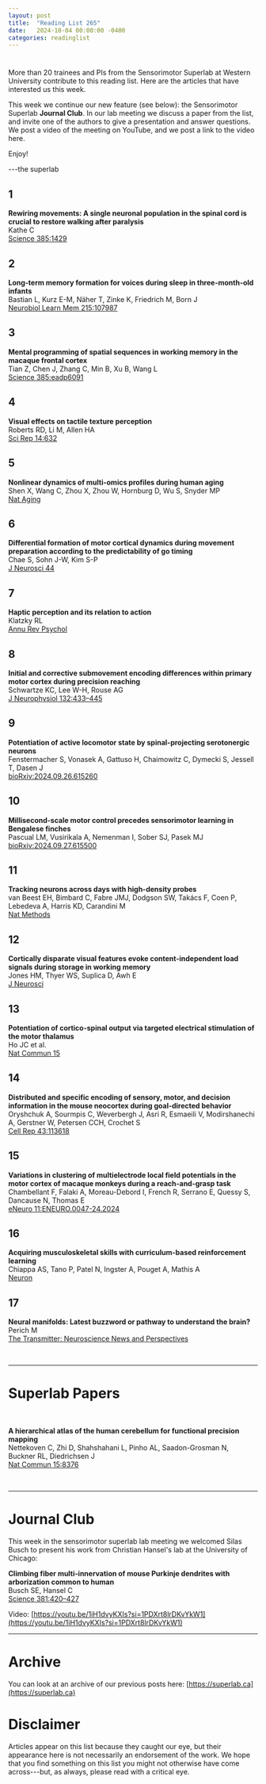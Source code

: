 ```yaml
---
layout: post
title:  "Reading List 265"
date:   2024-10-04 00:00:00 -0400
categories: readinglist
---
```


# 

More than 20 trainees and PIs from the Sensorimotor Superlab at Western University contribute to this reading list. Here are the articles that have interested us this week.  

This week we continue our new feature (see below): the Sensorimotor Superlab **Journal Club**. In our lab meeting we discuss a paper from the list, and invite one of the authors to give a presentation and answer questions. We post a video of the meeting on YouTube, and we post a link to the video here.  
  
Enjoy!  

---the superlab


## 1
**Rewiring movements: A single neuronal population in the spinal cord is crucial to restore walking after paralysis**  
Kathe C  
[Science 385:1429](https://www.science.org/doi/10.1126/science.ads1540)

## 2
**Long-term memory formation for voices during sleep in three-month-old infants**  
Bastian L, Kurz E-M, Näher T, Zinke K, Friedrich M, Born J  
[Neurobiol Learn Mem 215:107987](https://dx.doi.org/10.1016/j.nlm.2024.107987)

## 3
**Mental programming of spatial sequences in working memory in the macaque frontal cortex**  
Tian Z, Chen J, Zhang C, Min B, Xu B, Wang L  
[Science 385:eadp6091](https://www.science.org/doi/10.1126/science.adp6091)

## 4
**Visual effects on tactile texture perception**  
Roberts RD, Li M, Allen HA  
[Sci Rep 14:632](https://www.nature.com/articles/s41598-023-50596-1)

## 5
**Nonlinear dynamics of multi-omics profiles during human aging**  
Shen X, Wang C, Zhou X, Zhou W, Hornburg D, Wu S, Snyder MP  
[Nat Aging](https://www.nature.com/articles/s43587-024-00692-2)

## 6
**Differential formation of motor cortical dynamics during movement preparation according to the predictability of go timing**  
Chae S, Sohn J-W, Kim S-P  
[J Neurosci 44](https://www.jneurosci.org/content/44/8/e1353232024.abstract)

## 7
**Haptic perception and its relation to action**  
Klatzky RL  
[Annu Rev Psychol](https://www.annualreviews.org/content/journals/10.1146/annurev-psych-011624-101129)

## 8
**Initial and corrective submovement encoding differences within primary motor cortex during precision reaching**  
Schwartze KC, Lee W-H, Rouse AG  
[J Neurophysiol 132:433–445](https://journals.physiology.org/doi/10.1152/jn.00269.2023)

## 9
**Potentiation of active locomotor state by spinal-projecting serotonergic neurons**  
Fenstermacher S, Vonasek A, Gattuso H, Chaimowitz C, Dymecki S, Jessell T, Dasen J  
[bioRxiv:2024.09.26.615260](https://www.biorxiv.org/content/10.1101/2024.09.26.615260v2.abstract)

## 10
**Millisecond-scale motor control precedes sensorimotor learning in Bengalese finches**  
Pascual LM, Vusirikala A, Nemenman I, Sober SJ, Pasek MJ  
[bioRxiv:2024.09.27.615500](https://www.biorxiv.org/content/10.1101/2024.09.27.615500v1.abstract)

## 11
**Tracking neurons across days with high-density probes**  
van Beest EH, Bimbard C, Fabre JMJ, Dodgson SW, Takács F, Coen P, Lebedeva A, Harris KD, Carandini M  
[Nat Methods](https://www.nature.com/articles/s41592-024-02440-1)

## 12
**Cortically disparate visual features evoke content-independent load signals during storage in working memory**  
Jones HM, Thyer WS, Suplica D, Awh E  
[J Neurosci](https://www.jneurosci.org/content/early/2024/09/24/JNEUROSCI.0448-24.2024.abstract)

## 13
**Potentiation of cortico-spinal output via targeted electrical stimulation of the motor thalamus**  
Ho JC et al.  
[Nat Commun 15](https://www.nature.com/articles/s41467-024-52477-1)

## 14
**Distributed and specific encoding of sensory, motor, and decision information in the mouse neocortex during goal-directed behavior**  
Oryshchuk A, Sourmpis C, Weverbergh J, Asri R, Esmaeili V, Modirshanechi A, Gerstner W, Petersen CCH, Crochet S  
[Cell Rep 43:113618](https://dx.doi.org/10.1016/j.celrep.2023.113618)

## 15
**Variations in clustering of multielectrode local field potentials in the motor cortex of macaque monkeys during a reach-and-grasp task**  
Chambellant F, Falaki A, Moreau-Debord I, French R, Serrano E, Quessy S, Dancause N, Thomas E  
[eNeuro 11:ENEURO.0047-24.2024](https://www.eneuro.org/content/11/9/ENEURO.0047-24.2024.abstract)

## 16
**Acquiring musculoskeletal skills with curriculum-based reinforcement learning**  
Chiappa AS, Tano P, Patel N, Ingster A, Pouget A, Mathis A  
[Neuron](https://www.cell.com/article/S0896627324006500/abstract)

## 17
**Neural manifolds: Latest buzzword or pathway to understand the brain?**  
Perich M  
[The Transmitter: Neuroscience News and Perspectives](https://www.thetransmitter.org/neural-dynamics/neural-manifolds-latest-buzzword-or-pathway-to-understand-the-brain/)


<br>

---

# Superlab Papers
<br>

**A hierarchical atlas of the human cerebellum for functional precision mapping**  
Nettekoven C, Zhi D, Shahshahani L, Pinho AL, Saadon-Grosman N, Buckner RL, Diedrichsen J  
[Nat Commun 15:8376](https://www.nature.com/articles/s41467-024-52371-w)

<br>

---

# Journal Club

This week in the sensorimotor superlab lab meeting we welcomed Silas Busch to present his work from Christian Hansel's lab at the University of Chicago:

**Climbing fiber multi-innervation of mouse Purkinje dendrites with arborization common to human**  
Busch SE, Hansel C  
[Science 381:420–427](https://www.science.org/doi/10.1126/science.adi1024)

Video: [https://youtu.be/1iH1dvyKXIs?si=1PDXrt8lrDKvYkW1](https://youtu.be/1iH1dvyKXIs?si=1PDXrt8lrDKvYkW1)

---

# Archive
You can look at an archive of our previous posts here: [https://superlab.ca](https://superlab.ca)


# Disclaimer
Articles appear on this list because they caught our eye, but their appearance here is not necessarily an endorsement of the work. We hope that you find something on this list you might not otherwise have come across---but, as always, please read with a critical eye.
